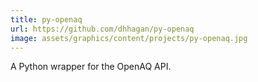 ```yaml
---
title: py-openaq
url: https://github.com/dhhagan/py-openaq
image: assets/graphics/content/projects/py-openaq.jpg
---
```


A Python wrapper for the OpenAQ API.